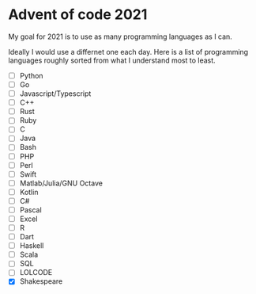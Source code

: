 # Advent of code 2021

My goal for 2021 is to use as many programming languages as I can.

Ideally I would use a differnet one each day. Here is a list of programming languages roughly
sorted from what I understand most to least.

- [ ] Python
- [ ] Go
- [ ] Javascript/Typescript
- [ ] C++
- [ ] Rust
- [ ] Ruby
- [ ] C
- [ ] Java
- [ ] Bash
- [ ] PHP
- [ ] Perl
- [ ] Swift
- [ ] Matlab/Julia/GNU Octave
- [ ] Kotlin
- [ ] C#
- [ ] Pascal
- [ ] Excel
- [ ] R
- [ ] Dart
- [ ] Haskell
- [ ] Scala
- [ ] SQL
- [ ] LOLCODE
- [x] Shakespeare
